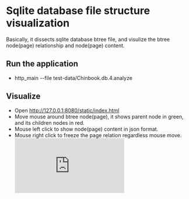 # Sqlite database file structure visualization

Basically, it dissects sqlite database btree file, and visulize the btree node(page) relationship and node(page) content.

## Run the application

- http_main --file test-data/Chinbook.db.4.analyze

## Visualize

- Open http://127.0.0.1:8080/static/index.html
- Move mouse around btree node(page), it shows parent node in green, and its children nodes in red.
- Mouse left click to show node(page) content in json format.
- Mouse right click to freeze the page relation regardless mouse move.
![](http://127.0.0.1:8080/static/index.html)